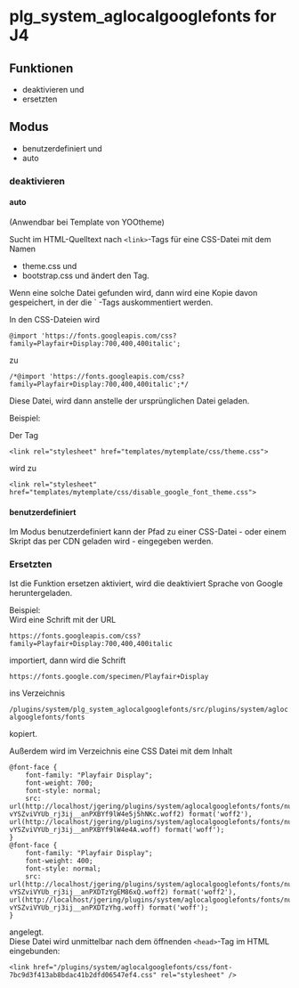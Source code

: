 # plg_system_aglocalgooglefonts for J4

## Funktionen
- deaktivieren und 
- ersetzten

## Modus
- benutzerdefiniert und 
- auto

### deaktivieren

#### auto

(Anwendbar bei Template von YOOtheme)  

Sucht im HTML-Quelltext nach `<link>`-Tags für eine CSS-Datei mit dem Namen 
- theme.css und 
- bootstrap.css und ändert den Tag.  

Wenn eine solche Datei gefunden wird, dann wird eine Kopie davon gespeichert, 
in der die `<link> -Tags auskommentiert werden.

In den CSS-Dateien wird 

```@import 'https://fonts.googleapis.com/css?family=Playfair+Display:700,400,400italic';```

zu

```/*@import 'https://fonts.googleapis.com/css?family=Playfair+Display:700,400,400italic';*/```

Diese Datei, wird dann anstelle der ursprünglichen Datei geladen.  

Beispiel:  

Der Tag 

```<link rel="stylesheet" href="templates/mytemplate/css/theme.css">```

wird zu

```<link rel="stylesheet" href="templates/mytemplate/css/disable_google_font_theme.css">```

#### benutzerdefiniert

Im Modus benutzerdefiniert kann der Pfad zu einer CSS-Datei - oder einem Skript das per CDN geladen wird - eingegeben werden. 

### Ersetzten

Ist die Funktion ersetzen aktiviert, wird die deaktiviert Sprache von Google heruntergeladen.

Beispiel:  
Wird eine Schrift mit der URL  

`https://fonts.googleapis.com/css?family=Playfair+Display:700,400,400italic`

importiert, dann wird die Schrift 

`https://fonts.google.com/specimen/Playfair+Display`

ins Verzeichnis 

`/plugins/system/plg_system_aglocalgooglefonts/src/plugins/system/aglocalgooglefonts/fonts`

kopiert.

Außerdem wird im Verzeichnis eine CSS Datei mit dem Inhalt

```
@font-face {
	font-family: "Playfair Display";
	font-weight: 700;
	font-style: normal;
	src: url(http://localhost/jgering/plugins/system/aglocalgooglefonts/fonts/nuFlD-vYSZviVYUb_rj3ij__anPXBYf9lW4e5j5hNKc.woff2) format('woff2'), url(http://localhost/jgering/plugins/system/aglocalgooglefonts/fonts/nuFlD-vYSZviVYUb_rj3ij__anPXBYf9lW4e4A.woff) format('woff');
}
@font-face {
	font-family: "Playfair Display";
	font-weight: 400;
	font-style: normal;
	src: url(http://localhost/jgering/plugins/system/aglocalgooglefonts/fonts/nuFiD-vYSZviVYUb_rj3ij__anPXDTzYgEM86xQ.woff2) format('woff2'), url(http://localhost/jgering/plugins/system/aglocalgooglefonts/fonts/nuFiD-vYSZviVYUb_rj3ij__anPXDTzYhg.woff) format('woff');
}
```
angelegt.  
Diese Datei wird unmittelbar nach dem öffnenden `<head>`-Tag im HTML eingebunden:  

`<link href="/plugins/system/aglocalgooglefonts/css/font-7bc9d3f413ab8bdac41b2dfd06547ef4.css" rel="stylesheet" />`


